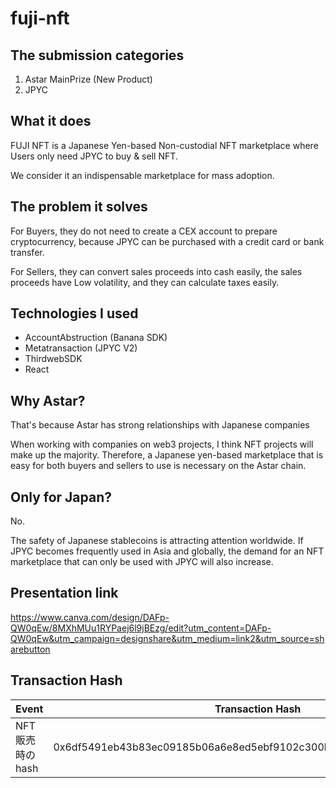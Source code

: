 # fuji-nft

## The submission categories

1. Astar MainPrize (New Product)
2. JPYC



## What it does
FUJI NFT is a Japanese Yen-based Non-custodial NFT marketplace where Users only need JPYC to buy & sell NFT.

We consider it an indispensable marketplace for mass adoption.



## The problem it solves
For Buyers, they do not need to create a CEX account to prepare cryptocurrency, because JPYC can be purchased with a credit card or bank transfer.

For Sellers, they can convert sales proceeds into cash easily, the sales proceeds have Low volatility, and they can calculate taxes easily.



## Technologies I used
- AccountAbstruction (Banana SDK)
- Metatransaction (JPYC V2)
- ThirdwebSDK
- React

## Why Astar?
That's because Astar has strong relationships with Japanese companies

When working with companies on web3 projects, I think NFT projects will make up the majority. Therefore, a Japanese yen-based marketplace that is easy for both buyers and sellers to use is necessary on the Astar chain.


## Only for Japan?
No.

The safety of Japanese stablecoins is attracting attention worldwide. If JPYC becomes frequently used in Asia and globally, the demand for an NFT marketplace that can only be used with JPYC will also increase.



## Presentation link
https://www.canva.com/design/DAFp-QW0qEw/8MXhMUu1RYPaej6l9jBEzg/edit?utm_content=DAFp-QW0qEw&utm_campaign=designshare&utm_medium=link2&utm_source=sharebutton

## Transaction Hash
| Event                                                                               | Transaction Hash                                                     |
| ----------------------------------------------------------------------------------- | -------------------------------------------------------------------- |
| NFT販売時のhash  | 0x6df5491eb43b83ec09185b06a6e8ed5ebf9102c300b655dedede12b873208d0d |
